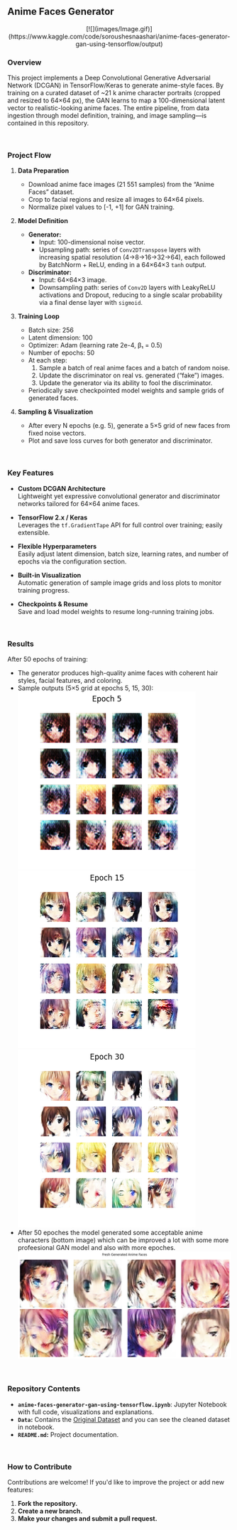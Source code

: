 ## Anime Faces Generator
<div style="text-align:center; display:block; margin:auto">
[![](images/Image.gif)](https://www.kaggle.com/code/soroushesnaashari/anime-faces-generator-gan-using-tensorflow/output)
</div>

### Overview

This project implements a Deep Convolutional Generative Adversarial Network (DCGAN) in TensorFlow/Keras to generate anime-style faces. By training on a curated dataset of ~21 k anime character portraits (cropped and resized to 64×64 px), the GAN learns to map a 100-dimensional latent vector to realistic-looking anime faces. The entire pipeline, from data ingestion through model definition, training, and image sampling—is contained in this repository.

<br>

### Project Flow

1. **Data Preparation**  
   - Download anime face images (21 551 samples) from the “Anime Faces” dataset.  
   - Crop to facial regions and resize all images to 64×64 pixels.  
   - Normalize pixel values to \[-1, +1\] for GAN training.

2. **Model Definition**  
   - **Generator:**  
     - Input: 100-dimensional noise vector.  
     - Upsampling path: series of `Conv2DTranspose` layers with increasing spatial resolution (4→8→16→32→64), each followed by BatchNorm + ReLU, ending in a 64×64×3 `tanh` output.  
   - **Discriminator:**  
     - Input: 64×64×3 image.  
     - Downsampling path: series of `Conv2D` layers with LeakyReLU activations and Dropout, reducing to a single scalar probability via a final dense layer with `sigmoid`.

3. **Training Loop**  
   - Batch size: 256  
   - Latent dimension: 100  
   - Optimizer: Adam (learning rate 2e-4, β₁ = 0.5)  
   - Number of epochs: 50  
   - At each step:  
     1. Sample a batch of real anime faces and a batch of random noise.  
     2. Update the discriminator on real vs. generated (“fake”) images.  
     3. Update the generator via its ability to fool the discriminator.  
   - Periodically save checkpointed model weights and sample grids of generated faces.

4. **Sampling & Visualization**  
   - After every N epochs (e.g. 5), generate a 5×5 grid of new faces from fixed noise vectors.  
   - Plot and save loss curves for both generator and discriminator.

<br>

### Key Features

- **Custom DCGAN Architecture**  
  Lightweight yet expressive convolutional generator and discriminator networks tailored for 64×64 anime faces.

- **TensorFlow 2.x / Keras**  
  Leverages the `tf.GradientTape` API for full control over training; easily extensible.

- **Flexible Hyperparameters**  
  Easily adjust latent dimension, batch size, learning rates, and number of epochs via the configuration section.

- **Built-in Visualization**  
  Automatic generation of sample image grids and loss plots to monitor training progress.

- **Checkpoints & Resume**  
  Save and load model weights to resume long-running training jobs.

<br>

### Results

After 50 epochs of training:

- The generator produces high-quality anime faces with coherent hair styles, facial features, and coloring.
- Sample outputs (5×5 grid at epochs 5, 15, 30):  
  ![Samples @ Ep 5](images/epoch05.png)  
  ![Samples @ Ep 15](images/epoch15.png)  
  ![Samples @ Ep 30](images/epoch30.png)
- After 50 epoches the model generated some acceptable anime characters (bottom image) which can be improved a lot with some more profeesional GAN model and also with more epoches.
  ![Fresh image](images/fresh.png)

<br>

### Repository Contents
- **`anime-faces-generator-gan-using-tensorflow.ipynb`**: Jupyter Notebook with full code, visualizations and explanations.
- **`Data`:** Contains the [Original Dataset](https://www.kaggle.com/datasets/splcher/animefacedataset) and you can see the cleaned dataset in notebook.
- **`README.md`:** Project documentation.

<br>

### How to Contribute
Contributions are welcome! If you'd like to improve the project or add new features:

1. **Fork the repository.**
2. **Create a new branch.**
3. **Make your changes and submit a pull request.**
